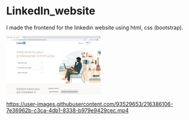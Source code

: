 # LinkedIn_website

I made the frontend for the linkedin website using html, css (bootstrap).

<img src ="https://github.com/pmcode9992/LinkedIn_website/blob/main/Linkedin%20IMG/Screenshot%202022-11-16%20at%207.31.15%20PM.png" width="50%">


https://user-images.githubusercontent.com/93529653/216386106-7e36962b-c3ca-4db1-8338-b979e9429cec.mp4


